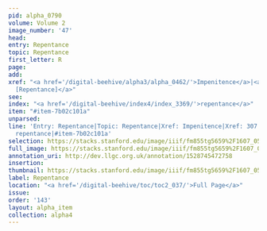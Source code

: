 ```yaml
---
pid: alpha_0790
volume: Volume 2
image_number: '47'
head: 
entry: Repentance
topic: Repentance
first_letter: R
page: 
add: 
xref: "<a href='/digital-beehive/alpha3/alpha_0462/'>Impenitence</a>|<a href='/digital-beehive/num2/num_0350/'>307
  [Repentance]</a>"
see: 
index: "<a href='/digital-beehive/index4/index_3369/'>repentance</a>"
item: "#item-7b02c101a"
unparsed: 
line: 'Entry: Repentance|Topic: Repentance|Xref: Impenitence|Xref: 307  [Repentance]|Index:
  repentance|#item-7b02c101a'
selection: https://stacks.stanford.edu/image/iiif/fm855tg5659%2F1607_0514/317,1265,3036,754/full/0/default.jpg
full_image: https://stacks.stanford.edu/image/iiif/fm855tg5659%2F1607_0514/full/full/0/default.jpg
annotation_uri: http://dev.llgc.org.uk/annotation/1528745472758
insertion: 
thumbnail: https://stacks.stanford.edu/image/iiif/fm855tg5659%2F1607_0514/317,1265,600,180/250,/0/default.jpg
label: Repentance
location: "<a href='/digital-beehive/toc/toc2_037/'>Full Page</a>"
issue: 
order: '143'
layout: alpha_item
collection: alpha4
---
```

